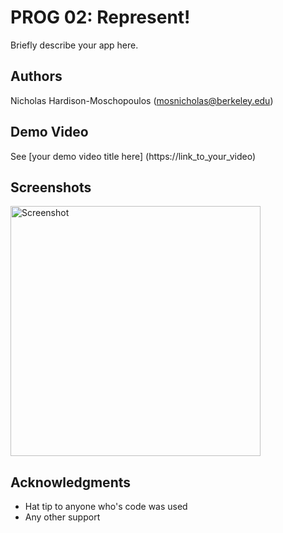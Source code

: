 # PROG 02: Represent!

Briefly describe your app here.

## Authors

Nicholas Hardison-Moschopoulos ([mosnicholas@berkeley.edu](mailto:mosnicholas@berkeley.edu))

## Demo Video

See [your demo video title here] (https://link_to_your_video)

## Screenshots

<img src="screenshots/main.png" height="400" alt="Screenshot"/>

## Acknowledgments

* Hat tip to anyone who's code was used
* Any other support
